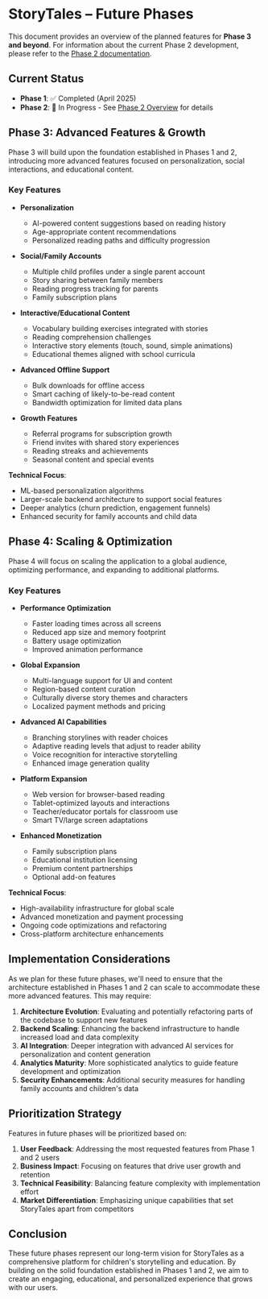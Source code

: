 # StoryTales – Future Phases

This document provides an overview of the planned features for **Phase 3 and beyond**. For information about the current Phase 2 development, please refer to the [Phase 2 documentation](phase-two/README.md).

## Current Status

- **Phase 1**: ✅ Completed (April 2025)
- **Phase 2**: 🚧 In Progress - See [Phase 2 Overview](phase-two/overview.md) for details

## Phase 3: Advanced Features & Growth

Phase 3 will build upon the foundation established in Phases 1 and 2, introducing more advanced features focused on personalization, social interactions, and educational content.

### Key Features

- **Personalization**
  - AI-powered content suggestions based on reading history
  - Age-appropriate content recommendations
  - Personalized reading paths and difficulty progression

- **Social/Family Accounts**
  - Multiple child profiles under a single parent account
  - Story sharing between family members
  - Reading progress tracking for parents
  - Family subscription plans

- **Interactive/Educational Content**
  - Vocabulary building exercises integrated with stories
  - Reading comprehension challenges
  - Interactive story elements (touch, sound, simple animations)
  - Educational themes aligned with school curricula

- **Advanced Offline Support**
  - Bulk downloads for offline access
  - Smart caching of likely-to-be-read content
  - Bandwidth optimization for limited data plans

- **Growth Features**
  - Referral programs for subscription growth
  - Friend invites with shared story experiences
  - Reading streaks and achievements
  - Seasonal content and special events

**Technical Focus**:

- ML-based personalization algorithms
- Larger-scale backend architecture to support social features
- Deeper analytics (churn prediction, engagement funnels)
- Enhanced security for family accounts and child data

## Phase 4: Scaling & Optimization

Phase 4 will focus on scaling the application to a global audience, optimizing performance, and expanding to additional platforms.

### Key Features

- **Performance Optimization**
  - Faster loading times across all screens
  - Reduced app size and memory footprint
  - Battery usage optimization
  - Improved animation performance

- **Global Expansion**
  - Multi-language support for UI and content
  - Region-based content curation
  - Culturally diverse story themes and characters
  - Localized payment methods and pricing

- **Advanced AI Capabilities**
  - Branching storylines with reader choices
  - Adaptive reading levels that adjust to reader ability
  - Voice recognition for interactive storytelling
  - Enhanced image generation quality

- **Platform Expansion**
  - Web version for browser-based reading
  - Tablet-optimized layouts and interactions
  - Teacher/educator portals for classroom use
  - Smart TV/large screen adaptations

- **Enhanced Monetization**
  - Family subscription plans
  - Educational institution licensing
  - Premium content partnerships
  - Optional add-on features

**Technical Focus**:

- High-availability infrastructure for global scale
- Advanced monetization and payment processing
- Ongoing code optimizations and refactoring
- Cross-platform architecture enhancements

## Implementation Considerations

As we plan for these future phases, we'll need to ensure that the architecture established in Phases 1 and 2 can scale to accommodate these more advanced features. This may require:

1. **Architecture Evolution**: Evaluating and potentially refactoring parts of the codebase to support new features
2. **Backend Scaling**: Enhancing the backend infrastructure to handle increased load and data complexity
3. **AI Integration**: Deeper integration with advanced AI services for personalization and content generation
4. **Analytics Maturity**: More sophisticated analytics to guide feature development and optimization
5. **Security Enhancements**: Additional security measures for handling family accounts and children's data

## Prioritization Strategy

Features in future phases will be prioritized based on:

1. **User Feedback**: Addressing the most requested features from Phase 1 and 2 users
2. **Business Impact**: Focusing on features that drive user growth and retention
3. **Technical Feasibility**: Balancing feature complexity with implementation effort
4. **Market Differentiation**: Emphasizing unique capabilities that set StoryTales apart from competitors

## Conclusion

These future phases represent our long-term vision for StoryTales as a comprehensive platform for children's storytelling and education. By building on the solid foundation established in Phases 1 and 2, we aim to create an engaging, educational, and personalized experience that grows with our users.

